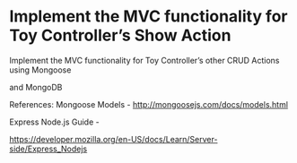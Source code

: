 # Implement the MVC functionality for Toy Controller’s Show Action

Implement the MVC functionality for Toy Controller’s other CRUD Actions using Mongoose

and MongoDB

References:
 Mongoose Models - http://mongoosejs.com/docs/models.html

 Express Node.js Guide -

  https://developer.mozilla.org/en-US/docs/Learn/Server-side/Express_Nodejs
